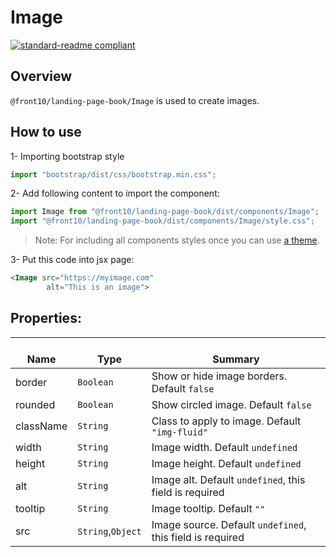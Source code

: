 # Image

[![standard-readme compliant](https://img.shields.io/badge/standard--readme-OK-green.svg?style=flat-square)](https://github.com/RichardLitt/standard-readme)

## Overview
`@front10/landing-page-book/Image` is used to create images.

## How to use
1- Importing bootstrap style

```js
import "bootstrap/dist/css/bootstrap.min.css";
```
2- Add following content to import the component:

```js
import Image from "@front10/landing-page-book/dist/components/Image";
import "@front10/landing-page-book/dist/components/Image/style.css";
```

> Note: For including all components styles once you can use [a theme](https://github.com/front10/landing-page-book/wiki/Theming).

3- Put this code into jsx page:
```html
<Image src="https://myimage.com"
        alt="This is an image">
```

## Properties:

| </br>Name   | </br>Type | </br>Summary                                                                                 | 
| ------------| - | ------------------------------------------------------------------------------------------------------ |
| border      | `Boolean` | Show or hide image borders. Default `false` |
| rounded      | `Boolean` | Show circled image. Default `false` |
| className      | `String` | Class to apply to image. Default `"img-fluid"` |
| width      | `String` | Image width. Default `undefined` |
| height      | `String` | Image height. Default `undefined` |
| alt      | `String` | Image alt. Default `undefined`, this field is required |
| tooltip      | `String` | Image tooltip. Default `""` |
| src      | `String`,`Object` | Image source. Default `undefined`, this field is required |
